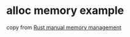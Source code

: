 # alloc memory example

copy from [Rust manual memory management](https://stackoverflow.com/questions/48485454/rust-manual-memory-management)
